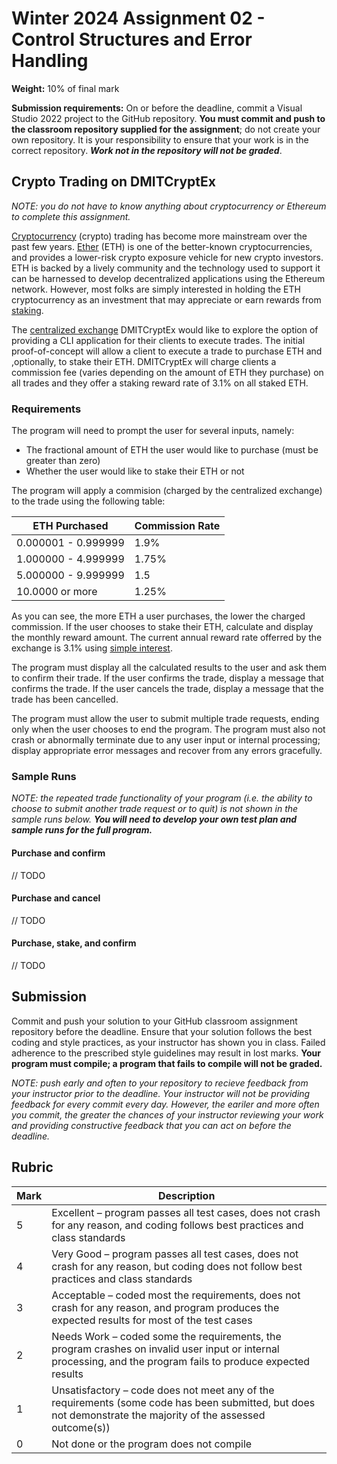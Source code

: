 # Winter 2024 Assignment 02 - Control Structures and Error Handling
__Weight:__ 10% of final mark

__Submission requirements:__ On or before the deadline, commit a Visual Studio 2022 project to the GitHub repository. __You must commit and push to the classroom repository supplied for the assignment__; do not create your own repository. It is your responsibility to ensure that your work is in the correct repository. ___Work not in the repository will not be graded___.

## Crypto Trading on DMITCryptEx
_NOTE: you do not have to know anything about cryptocurrency or Ethereum to complete this assignment._

[Cryptocurrency](https://en.wikipedia.org/wiki/Cryptocurrency) (crypto) trading has become more mainstream over the past few years. [Ether](https://ethereum.org/en/) (ETH) is one of the better-known cryptocurrencies, and provides a lower-risk crypto exposure vehicle for new crypto investors. ETH is backed by a lively community and the technology used to support it can be harnessed to develop decentralized applications using the Ethereum network. However, most folks are simply interested in holding the ETH cryptocurrency as an investment that may appreciate or earn rewards from [staking](https://ethereum.org/en/staking/).

The [centralized exchange](https://www.investopedia.com/tech/what-are-centralized-cryptocurrency-exchanges/) DMITCryptEx would like to explore the option of providing a CLI application for their clients to execute trades. The initial proof-of-concept will allow a client to execute a trade to purchase ETH and ,optionally, to stake their ETH. DMITCryptEx will charge clients a commission fee (varies depending on the amount of ETH they purchase) on all trades and they offer a staking reward rate of 3.1% on all staked ETH.

### Requirements
The program will need to prompt the user for several inputs, namely:

- The fractional amount of ETH the user would like to purchase (must be greater than zero)
- Whether the user would like to stake their ETH or not

The program will apply a commision (charged by the centralized exchange) to the trade using the following table:

| ETH Purchased | Commission Rate |
|---|---|
| 0.000001 - 0.999999 | 1.9% |
| 1.000000 - 4.999999 | 1.75% |
| 5.000000 - 9.999999 | 1.5 |
| 10.0000 or more | 1.25% |

As you can see, the more ETH a user purchases, the lower the charged commission. If the user chooses to stake their ETH, calculate and display the monthly reward amount. The current annual reward rate offerred by the exchange is 3.1% using [simple interest](https://brilliant.org/wiki/simple-interest/#simple-interest-explained).

The program must display all the calculated results to the user and ask them to confirm their trade. If the user confirms the trade, display a message that confirms the trade. If the user cancels the trade, display a message that the trade has been cancelled.

The program must allow the user to submit multiple trade requests, ending only when the user chooses to end the program. The program must also not crash or abnormally terminate due to any user input or internal processing; display appropriate error messages and recover from any errors gracefully.

### Sample Runs
_NOTE: the repeated trade functionality of your program (i.e. the ability to choose to submit another trade request or to quit) is not shown in the sample runs below. **You will need to develop your own test plan and sample runs for the full program.**_

#### Purchase and confirm
// TODO

#### Purchase and cancel
// TODO

#### Purchase, stake, and confirm
// TODO

## Submission
Commit and push your solution to your GitHub classroom assignment repository before the deadline. Ensure that your solution follows the best coding and style practices, as your instructor has shown you in class. Failed adherence to the prescribed style guidelines may result in lost marks. __Your program must compile; a program that fails to compile will not be graded.__

_NOTE: push early and often to your repository to recieve feedback from your instructor prior to the deadline. Your instructor will not be providing feedback for every commit every day. However, the eariler and more often you commit, the greater the chances of your instructor reviewing your work and providing constructive feedback that you can act on before the deadline._

## Rubric
| Mark | Description |
|---|---|
| 5  | Excellent – program passes all test cases, does not crash for any reason, and coding follows best practices and class standards |
| 4  | Very Good – program passes all test cases, does not crash for any reason, but coding does not follow best practices and class standards |
| 3  | Acceptable – coded most the requirements, does not crash for any reason, and program produces the expected results for most of the test cases |
| 2  | Needs Work – coded some the requirements, the program crashes on invalid user input or internal processing, and the program fails to produce expected results |
| 1  | Unsatisfactory – code does not meet any of the requirements (some code has been submitted, but does not demonstrate the majority of the assessed outcome(s)) |
| 0  | Not done or the program does not compile |
